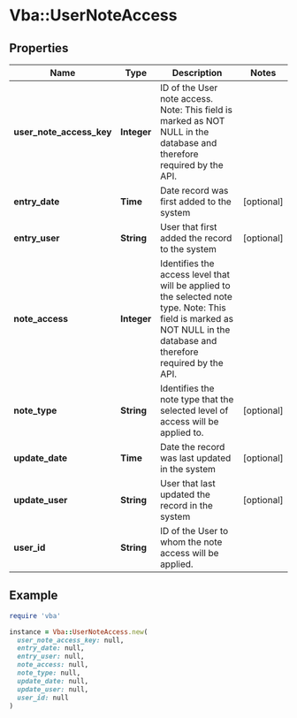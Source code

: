# Vba::UserNoteAccess

## Properties

| Name | Type | Description | Notes |
| ---- | ---- | ----------- | ----- |
| **user_note_access_key** | **Integer** | ID of the User note access. Note: This field is marked as NOT NULL in the database and therefore required by the API. |  |
| **entry_date** | **Time** | Date record was first added to the system | [optional] |
| **entry_user** | **String** | User that first added the record to the system | [optional] |
| **note_access** | **Integer** | Identifies the access level that will be applied to the selected note type. Note: This field is marked as NOT NULL in the database and therefore required by the API. |  |
| **note_type** | **String** | Identifies the note type that the selected level of access will be applied to. | [optional] |
| **update_date** | **Time** | Date the record was last updated in the system | [optional] |
| **update_user** | **String** | User that last updated the record in the system | [optional] |
| **user_id** | **String** | ID of the User to whom the note access will be applied. |  |

## Example

```ruby
require 'vba'

instance = Vba::UserNoteAccess.new(
  user_note_access_key: null,
  entry_date: null,
  entry_user: null,
  note_access: null,
  note_type: null,
  update_date: null,
  update_user: null,
  user_id: null
)
```

